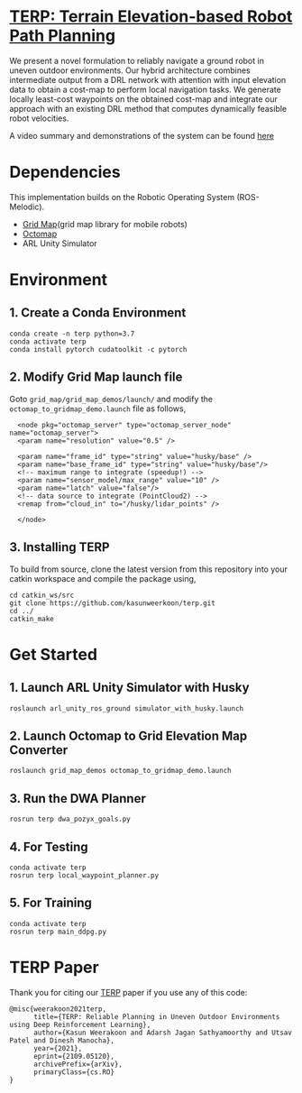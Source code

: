 # [TERP: Terrain Elevation-based Robot Path Planning](https://arxiv.org/pdf/2109.05120.pdf)

We present a novel formulation to reliably navigate a ground robot in uneven outdoor environments. Our hybrid architecture combines intermediate output from a DRL network with attention with input elevation data to obtain a cost-map to perform local navigation tasks. We generate locally least-cost waypoints on the obtained cost-map and integrate our approach with an existing DRL method that computes dynamically feasible robot velocities.

A video summary and demonstrations of the system can be found [here](https://youtu.be/Q9yWLKJ1CdU)

# Dependencies

This implementation builds on the Robotic Operating System (ROS-Melodic). 

* [Grid Map](https://github.com/ANYbotics/grid_map)(grid map library for mobile robots)
* [Octomap](http://wiki.ros.org/octomap)
* ARL Unity Simulator              

# Environment

## 1. Create a Conda Environment

```
conda create -n terp python=3.7
conda activate terp
conda install pytorch cudatoolkit -c pytorch
```

## 2. Modify Grid Map launch file

  Goto ```grid_map/grid_map_demos/launch/``` and modify the ```octomap_to_gridmap_demo.launch``` file as follows,

```
  <node pkg="octomap_server" type="octomap_server_node" name="octomap_server">
  <param name="resolution" value="0.5" />

  <param name="frame_id" type="string" value="husky/base" />
  <param name="base_frame_id" type="string" value="husky/base"/>
  <!-- maximum range to integrate (speedup!) -->
  <param name="sensor_model/max_range" value="10" />
  <param name="latch" value="false"/>
  <!-- data source to integrate (PointCloud2) -->
  <remap from="cloud_in" to="/husky/lidar_points" />

  </node>
```

## 3. Installing TERP
To build from source, clone the latest version from this repository into your catkin workspace and compile the package using,

```
cd catkin_ws/src
git clone https://github.com/kasunweerkoon/terp.git
cd ../
catkin_make
```

# Get Started

## 1. Launch ARL Unity Simulator with Husky

```
roslaunch arl_unity_ros_ground simulator_with_husky.launch
```

## 2. Launch Octomap to Grid Elevation Map Converter

```
roslaunch grid_map_demos octomap_to_gridmap_demo.launch
```

## 3. Run the DWA Planner

```
rosrun terp dwa_pozyx_goals.py
```

## 4. For Testing
```
conda activate terp
rosrun terp local_waypoint_planner.py
```

## 5. For Training
```
conda activate terp
rosrun terp main_ddpg.py
```

# TERP Paper
Thank you for citing our [TERP](https://arxiv.org/pdf/2109.05120.pdf) paper if you use any of this code:

```
@misc{weerakoon2021terp,
      title={TERP: Reliable Planning in Uneven Outdoor Environments using Deep Reinforcement Learning}, 
      author={Kasun Weerakoon and Adarsh Jagan Sathyamoorthy and Utsav Patel and Dinesh Manocha},
      year={2021},
      eprint={2109.05120},
      archivePrefix={arXiv},
      primaryClass={cs.RO}
}
```
